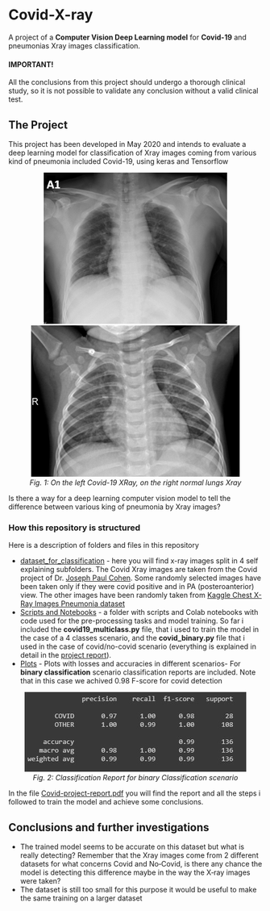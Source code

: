 # Covid-X-ray
A project of a **Computer Vision Deep Learning model** for **Covid-19** and pneumonias Xray images classification.

#### IMPORTANT! 
All the conclusions from this project should undergo a thorough clinical study, so it is not possible to validate any conclusion without a valid clinical test.

## The Project
This project has been developed in May 2020 and intends to evaluate a deep learning model for classification of Xray images coming from various kind of pneumonia included Covid-19, using keras and Tensorflow
<p align="center">
  <img src="https://github.com/sandrofab/Covid-X-ray/blob/master/dataset_for_classification/COVID/1-s2.0-S1684118220300682-main.pdf-002-a1.png?raw=true" height="300">
  <img src="https://github.com/sandrofab/Covid-X-ray/blob/master/dataset_for_classification/NORMAL/IM-0145-0001.jpeg?raw=true" height="300" alt="accessibility text">
  <br>
    <em>Fig. 1: On the left Covid-19 XRay, on the right normal lungs Xray </em>

</p>


Is there a way for a deep learning computer vision model to tell the difference between various king of pneumonia by  Xray images?

### How this repository is structured
Here is a description of folders and files in this repository
* [dataset_for_classification](https://github.com/sandrofab/Covid-X-ray/tree/master/dataset_for_classification) - here you will find x-ray images split in 4 self explaining subfolders. The Covid Xray images are taken from the Covid project of Dr. [Joseph Paul Cohen](https://github.com/ieee8023/covid-chestxray-dataset). Some randomly selected images have been taken only if they were covid positive and in PA (posteroanterior) view. The other images have been randomly taken from [Kaggle Chest X-Ray Images Pneumonia dataset](https://www.kaggle.com/paultimothymooney/chest-xray-pneumonia)
* [Scripts and Notebooks](https://github.com/sandrofab/Covid-X-ray/tree/master/Scripts%20and%20Notebooks) - a folder with scripts and Colab notebooks with code used for the pre-processing tasks and model training. So far i included the **covid19_multiclass.py** file, that i used to train the model in the case of a 4 classes scenario, and the **covid_binary.py** file that i used in the case of covid/no-covid scenario (everything is explained in detail in the [project report](https://github.com/sandrofab/Covid-X-ray/blob/master/Covid-project-report.pdf)).
* [Plots](https://github.com/sandrofab/Covid-X-ray/tree/master/plots) - Plots with losses and accuracies in different scenarios- For **binary classification** scenario classification reports are included. Note that in this case we achived 0.98 F-score for covid detection
<p align="center">
  <img src="https://github.com/sandrofab/Covid-X-ray/blob/master/plots/binary-scenario/Bin_InceptionResNetV2_Amsgrad_20epo_DA_FT.JPG?raw=true">
  <br>
    <em>Fig. 2: Classification Report for binary Classification scenario </em>

</p>



In the file [Covid-project-report.pdf](https://github.com/sandrofab/Covid-X-ray/blob/master/Covid-project-report.pdf) you will find the report and all the steps i followed to train the model and achieve some conclusions.

## Conclusions and further investigations
* The trained model seems to be accurate on this dataset but what is
really detecting? Remember that the Xray images come from 2
different datasets for what concerns Covid and No‐Covid, is there
any chance the model is detecting this difference maybe in the way
the X‐ray images were taken?
* The dataset is still too small for this purpose it would be useful to
make the same training on a larger dataset
